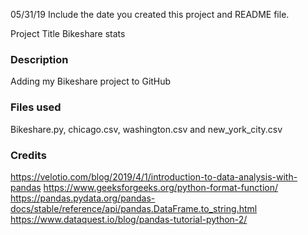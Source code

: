 05/31/19
Include the date you created this project and README file.

Project Title
Bikeshare stats


### Description
Adding my Bikeshare project to GitHub

### Files used
Bikeshare.py, chicago.csv, washington.csv and new_york_city.csv

### Credits
https://velotio.com/blog/2019/4/1/introduction-to-data-analysis-with-pandas
https://www.geeksforgeeks.org/python-format-function/
https://pandas.pydata.org/pandas-docs/stable/reference/api/pandas.DataFrame.to_string.html
https://www.dataquest.io/blog/pandas-tutorial-python-2/
